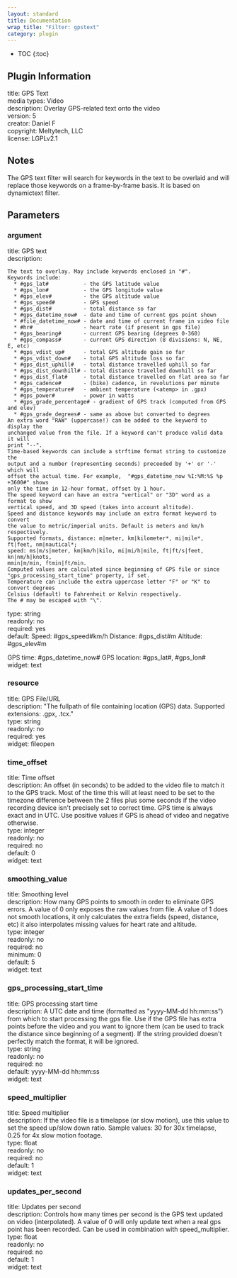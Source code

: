 ```yaml
---
layout: standard
title: Documentation
wrap_title: "Filter: gpstext"
category: plugin
---
```

* TOC
{:toc}

## Plugin Information

title: GPS Text  
media types:
Video  
description: Overlay GPS-related text onto the video  
version: 5  
creator: Daniel F  
copyright: Meltytech, LLC  
license: LGPLv2.1  

## Notes

The GPS text filter will search for keywords in the text to be overlaid and will replace those keywords on a frame-by-frame basis. It is based on dynamictext filter.

## Parameters

### argument

title: GPS text    
description:
```
The text to overlay. May include keywords enclosed in "#".
Keywords include:
  * #gps_lat#           - the GPS latitude value
  * #gps_lon#           - the GPS longitude value
  * #gps_elev#          - the GPS altitude value
  * #gps_speed#         - GPS speed
  * #gps_dist#          - total distance so far
  * #gps_datetime_now#  - date and time of current gps point shown
  * #file_datetime_now# - date and time of current frame in video file
  * #hr#                - heart rate (if present in gps file)
  * #gps_bearing#       - current GPS bearing (degrees 0-360)
  * #gps_compass#       - current GPS direction (8 divisions: N, NE, E, etc)
  * #gps_vdist_up#      - total GPS altitude gain so far
  * #gps_vdist_down#    - total GPS altitude loss so far
  * #gps_dist_uphill#   - total distance travelled uphill so far
  * #gps_dist_downhill# - total distance travelled downhill so far
  * #gps_dist_flat#     - total distance travelled on flat area so far
  * #gps_cadence#       - (bike) cadence, in revolutions per minute
  * #gps_temperature#   - ambient temperature (<atemp> in .gpx)
  * #gps_power#         - power in watts
  * #gps_grade_percentage# - gradient of GPS track (computed from GPS and elev)
  * #gps_grade_degrees# - same as above but converted to degrees
An extra word "RAW" (uppercase!) can be added to the keyword to display the
unchanged value from the file. If a keyword can't produce valid data it will
print "--".
Time-based keywords can include a strftime format string to customize the
output and a number (representing seconds) preceeded by '+' or '-' which will
offset the actual time. For example,  "#gps_datetime_now %I:%M:%S %p +3600#" shows
only the time in 12-hour format, offset by 1 hour.
The speed keyword can have an extra "vertical" or "3D" word as a format to show
vertical speed, and 3D speed (takes into account altitude).
Speed and distance keywords may include an extra format keyword to convert
the value to metric/imperial units. Default is meters and km/h respectively.
Supported formats, distance: m|meter, km|kilometer*, mi|mile*, ft|feet, nm|nautical*;
speed: ms|m/s|meter, km|km/h|kilo, mi|mi/h|mile, ft|ft/s|feet, kn|nm/h|knots,
mmin|m/min, ftmin|ft/min.
Computed values are calculated since beginning of GPS file or since
"gps_processing_start_time" property, if set.
Temperature can include the extra uppercase letter "F" or "K" to convert degrees
Celsius (default) to Fahrenheit or Kelvin respectively.
The # may be escaped with "\".
```
type: string  
readonly: no  
required: yes  
default: Speed: #gps_speed#km/h
 Distance: #gps_dist#m
 Altitude: #gps_elev#m

 GPS time: #gps_datetime_now#
 GPS location: #gps_lat#, #gps_lon#  
widget: text  

### resource

title: GPS File/URL    
description:
&quot;The fullpath of file containing location (GPS) data. Supported extensions: .gpx, .tcx.&quot;  
type: string  
readonly: no  
required: yes  
widget: fileopen  

### time_offset

title: Time offset    
description:
An offset (in seconds) to be added to the video file to match it to the GPS track. Most of the time this will at least need to be set to the timezone difference between the 2 files plus some seconds if the video recording device isn&#39;t precisely set to correct time. GPS time is always exact and in UTC. Use positive values if GPS is ahead of video and negative otherwise.  
type: integer  
readonly: no  
required: no  
default: 0  
widget: text  

### smoothing_value

title: Smoothing level    
description:
How many GPS points to smooth in order to eliminate GPS errors. A value of 0 only exposes the raw values from file. A value of 1 does not smooth locations, it only calculates the extra fields (speed, distance, etc) it also interpolates missing values for heart rate and altitude.  
type: integer  
readonly: no  
required: no  
minimum: 0  
default: 5  
widget: text  

### gps_processing_start_time

title: GPS processing start time    
description:
A UTC date and time (formatted as &quot;yyyy-MM-dd hh:mm:ss&quot;) from which to start processing the gps file. Use if the GPS file has extra points before the video and you want to ignore them (can be used to track the distance since beginning of a segment). If the string provided doesn&#39;t perfectly match the format, it will be ignored.  
type: string  
readonly: no  
required: no  
default: yyyy-MM-dd hh:mm:ss  
widget: text  

### speed_multiplier

title: Speed multiplier    
description:
If the video file is a timelapse (or slow motion), use this value to set the speed up/slow down ratio. Sample values: 30 for 30x timelapse, 0.25 for 4x slow motion footage.  
type: float  
readonly: no  
required: no  
default: 1  
widget: text  

### updates_per_second

title: Updates per second    
description:
Controls how many times per second is the GPS text updated on video (interpolated). A value of 0 will only update text when a real gps point has been recorded. Can be used in combination with speed_multiplier.  
type: float  
readonly: no  
required: no  
default: 1  
widget: text  

